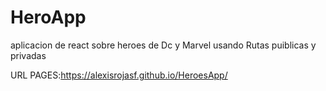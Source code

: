 # HeroApp

aplicacion de react sobre heroes de Dc y Marvel usando Rutas puiblicas y privadas

URL PAGES:https://alexisrojasf.github.io/HeroesApp/
